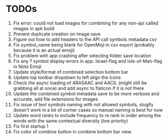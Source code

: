# TODOs
1. Fix error: could not load images for combining for any non-api called images in apk build
1. Prevent duplicate creation on image save
1. Figure out how to add headers to the API call symbols metadata csv
1. Fix symbol_name being blank for OpenMoji in csv export (probably because it is an actual emoji)
1. Fix problem with app crashing after selecting folder save location
1. Fix any ? symbol display errors in app. Israel-flag and Isle-of-Man-flag in Noto Emoji
1. Update style/format of combined selection bottom bar
1. Update top toolbar dropdown to left align the icons
1.  Check the async loading of ARASAAC and AACIL (might still be grabbing all at once) and add async to flaticon if it is not there
1. Update the combined symbol metadata save to be more verbose and accurate, add file extensions for images
1. Fix issue of text symbols naming with not allowed symbols, slugify doesn't work in a lot of corner cases so manual naming is best for now
1. Update word ranks to include frequency to re rank in order among the words with the same contextual diversity (low priority)
1. Fix first startup 1
1. Fix color of combine button in combine bottom bar view 